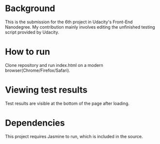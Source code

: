 # Background
This is the submission for the 6th project in Udacity's Front-End Nanodegree. My contribution mainly involves editing the unfinished testing script provided by Udacity.

# How to run
Clone repository and run index.html on a modern browser(Chrome/Firefox/Safari).

# Viewing test results
Test results are visible at the bottom of the page after loading.

# Dependencies
This project requires Jasmine to run, which is included in the source.
